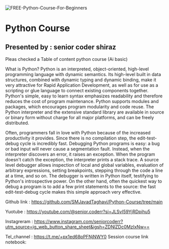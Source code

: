 ![FREE-Python-Course-For-Beginners](https://github.com/user-attachments/assets/e039d929-12eb-41b8-917c-df1fcbaa4a64)

# Python Course
## Presented by : senior coder shiraz
Pleas checked a Table of content python course (Ai basic)

What is Python? 
Python is an interpreted, object-oriented, high-level programming language with dynamic semantics. Its high-level built in data structures, combined with dynamic typing and dynamic binding, make it very attractive for Rapid Application Development, as well as for use as a scripting or glue language to connect existing components together. Python's simple, easy to learn syntax emphasizes readability and therefore reduces the cost of program maintenance. Python supports modules and packages, which encourages program modularity and code reuse. The Python interpreter and the extensive standard library are available in source or binary form without charge for all major platforms, and can be freely distributed.

Often, programmers fall in love with Python because of the increased productivity it provides. Since there is no compilation step, the edit-test-debug cycle is incredibly fast. Debugging Python programs is easy: a bug or bad input will never cause a segmentation fault. Instead, when the interpreter discovers an error, it raises an exception. When the program doesn't catch the exception, the interpreter prints a stack trace. A source level debugger allows inspection of local and global variables, evaluation of arbitrary expressions, setting breakpoints, stepping through the code a line at a time, and so on. The debugger is written in Python itself, testifying to Python's introspective power. On the other hand, often the quickest way to debug a program is to add a few print statements to the source: the fast edit-test-debug cycle makes this simple approach very effective.

Github link : https://github.com/SMJavadTaghavi/Python-Course/tree/main

Yuotube : https://youtube.com/@senior.coderr?si=JLSvI59YjRDpihu5

Instagreram : https://www.instagram.com/seniorcoderr?utm_source=ig_web_button_share_sheet&igsh=ZDNlZDc0MzIxNw==

Tel_channel : https://t.me/+px1ed68pPFNjNWY0
Session course link notebook: 
